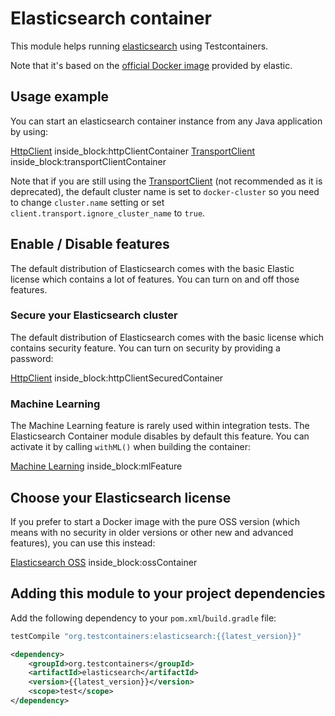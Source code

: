 # Elasticsearch container

This module helps running [elasticsearch](https://www.elastic.co/products/elasticsearch) using
Testcontainers.

Note that it's based on the [official Docker image](https://www.elastic.co/guide/en/elasticsearch/reference/current/docker.html) provided by elastic.

## Usage example

You can start an elasticsearch container instance from any Java application by using:

<!--codeinclude-->
[HttpClient](../../modules/elasticsearch/src/test/java/org/testcontainers/elasticsearch/ElasticsearchContainerTest.java) inside_block:httpClientContainer
[TransportClient](../../modules/elasticsearch/src/test/java/org/testcontainers/elasticsearch/ElasticsearchContainerTest.java) inside_block:transportClientContainer
<!--/codeinclude-->


Note that if you are still using the [TransportClient](https://www.elastic.co/guide/en/elasticsearch/client/java-api/current/transport-client.html)
(not recommended as it is deprecated), the default cluster name is set to `docker-cluster` so you need to change `cluster.name` setting
or set `client.transport.ignore_cluster_name` to `true`.

## Enable / Disable features

The default distribution of Elasticsearch comes with the basic Elastic license which contains a lot of features.
You can turn on and off those features.

### Secure your Elasticsearch cluster

The default distribution of Elasticsearch comes with the basic license which contains security feature.
You can turn on security by providing a password:

<!--codeinclude-->
[HttpClient](../../modules/elasticsearch/src/test/java/org/testcontainers/elasticsearch/ElasticsearchContainerTest.java) inside_block:httpClientSecuredContainer
<!--/codeinclude-->

### Machine Learning

The Machine Learning feature is rarely used within integration tests. The Elasticsearch Container module disables
by default this feature. You can activate it by calling `withML()` when building the container:

<!--codeinclude-->
[Machine Learning](../../modules/elasticsearch/src/test/java/org/testcontainers/elasticsearch/ElasticsearchContainerTest.java) inside_block:mlFeature
<!--/codeinclude-->

## Choose your Elasticsearch license

If you prefer to start a Docker image with the pure OSS version (which means with no security in older versions or
other new and advanced features), you can use this instead:

<!--codeinclude-->
[Elasticsearch OSS](../../modules/elasticsearch/src/test/java/org/testcontainers/elasticsearch/ElasticsearchContainerTest.java) inside_block:ossContainer
<!--/codeinclude-->

## Adding this module to your project dependencies

Add the following dependency to your `pom.xml`/`build.gradle` file:

```groovy tab='Gradle'
testCompile "org.testcontainers:elasticsearch:{{latest_version}}"
```

```xml tab='Maven'
<dependency>
    <groupId>org.testcontainers</groupId>
    <artifactId>elasticsearch</artifactId>
    <version>{{latest_version}}</version>
    <scope>test</scope>
</dependency>
```
